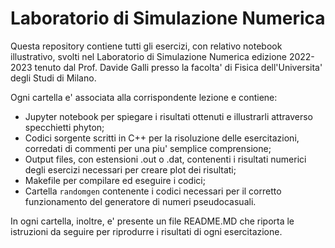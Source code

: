 # Laboratorio di Simulazione Numerica

Questa repository contiene tutti gli esercizi, con relativo notebook illustrativo, svolti nel Laboratorio di Simulazione Numerica edizione 2022-2023 tenuto dal Prof. Davide Galli presso la facolta' di Fisica dell'Universita' degli Studi di Milano.

Ogni cartella e' associata alla corrispondente lezione e contiene:
- Jupyter notebook per spiegare i risultati ottenuti e illustrarli attraverso specchietti phyton;
- Codici sorgente scritti in C++ per la risoluzione delle esercitazioni, corredati di commenti per una piu' semplice comprensione;
- Output files, con estensioni .out o .dat, contenenti i risultati numerici degli esercizi necessari per creare plot dei risultati;
- Makefile per compilare ed eseguire i codici;
- Cartella `randomgen` contenente i codici necessari per il corretto funzionamento del generatore di numeri pseudocasuali.

In ogni cartella, inoltre, e' presente un file README.MD che riporta le istruzioni da seguire per riprodurre i risultati di ogni esercitazione.
